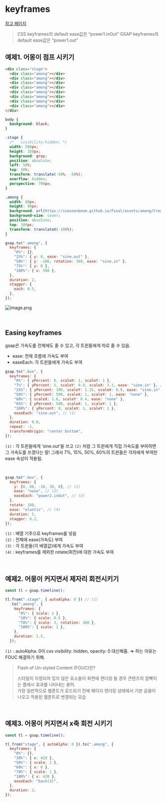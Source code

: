 # keyframes

[참고 페이지](https://gsap.com/resources/keyframes)

> CSS keyframes의 default ease값은 “power1.inOut”
> GSAP keyframes의 default ease값은 “power1.out”

## 예제1. 어몽이 점프 시키기

```html
<div class="stage">
  <div class="among"></div>
  <div class="among"></div>
  <div class="among"></div>
  <div class="among"></div>
  <div class="among"></div>
  <div class="among"></div>
  <div class="among"></div>
  <div class="among"></div>
</div>
```

```css
body {
  background: black;
}

.stage {
  /*   visibility:hidden; */
  width: 500px;
  height: 350px;
  background: gray;
  position: absolute;
  left: 50%;
  top: 50%;
  transform: translate(-50%, -50%);
  overflow: hidden;
  perspective: 700px;
}

.among {
  width: 80px;
  height: 90px;
  background: url(https://simseonbeom.github.io/Final/assets/among/Crew/Red.png);
  background-size: cover;
  position: absolute;
  top: 100px;
  transform: translateX(-100%);
}
```

```jsx
gsap.to(".among", {
  keyframes: {
    "0%": {},
    "25%": { y: 0, ease: "sine.out" },
    "50%": { y: -100, rotation: 360, ease: "sine.in" },
    "75%": { y: 0 },
    "100%": { x: 500 },
  },
  duration: 2,
  stagger: {
    each: 0.5,
  },
});
```

![image.png](keyframes%2013e8c534c7b080f78cd8fbb3859eb99a/image.png)

<br/>

## Easing keyframes

gsap은 가속도를 전체에도 줄 수 있고, 각 트윈들에게 따로 줄 수 있음.

- ease: 전체 흐름에 가속도 부여
- easeEach: 각 트윈들에게 가속도 부여

```jsx
gsap.to(".box", {
  keyframes: {
    "0%": { yPercent: 0, scaleX: 1, scaleY: 1 },
    "7%": { yPercent: 5, scaleY: 0.9, scaleX: 1.1, ease: "sine.in" }, // (2)
    "25%": { yPercent: 100, scaleY: 1.15, scaleX: 0.9, ease: "sine.in" },
    "50%": { yPercent: 500, scaleX: 1, scaleY: 1, ease: "none" },
    "60%": { scaleX: 1.6, scaleY: 0.4, ease: "none" },
    "65%": { yPercent: 500, scaleX: 1, scaleY: 1 },
    "100%": { yPercent: 0, scaleX: 1, scaleY: 1 },
    easeEach: "sine.out", // (1)
  },
  duration: 0.8,
  repeat: -1,
  transformOrigin: "center bottom",
});
```

`(1)` : 각 트윈들에게 ‘sine.out’을 쓰고 `(2)` 처럼 그 트윈에게 직접 가속도를 부여하면 그 가속도를 쓰겠다는 말! 그래서 7%, 15%, 50%, 60%의 트윈들은 각자에게 부여한 ease 속성이 적용됨.

<br/>

```jsx
gsap.to(".box", {
  keyframes: {
    y: [0, 80, -10, 30, 0], // (1)
    ease: "none", // (2)
    easeEach: "power2.inOut", // (3)
  },
  rotate: 180,
  ease: "elastic", // (4)
  duration: 5,
  stagger: 0.2,
});
```

`(1)` : 배열 기주으로 keyframes를 넣음  
`(2)` : 전체에 ease(가속도) 부여  
`(3)` : 각 트윈들(각 배열값)에게 가속도 부여  
`(4)` : keyframes를 제외한 rotate(회전)에 대한 가속도 부여

<br/>

## 예제2. 어몽이 커지면서 제자리 회전시키기

```jsx
const tl = gsap.timeline();

tl.from(".stage", { autoAlpha: 0 }) // (1)
  .to(".among", {
    keyframes: {
      "0%": { scale: 1 },
      "10%": { scale: 0.5 },
      "70%": { scale: 3, rotation: 360 },
      "100%": { scale: 1 },
    },
    duration: 1.5,
  });
```

`(1)` : autoAlpha: 0이 css visibility: hidden, opacity: 0 대신해줌. ⇒ 하는 이유는 FOUC 해결하기 위해.

> Flash of Un-styled Content (FOUC)란?
>
> 스타일이 지정되어 있지 않은 요소들이 화면에 랜더링 될 경우 콘텐츠의 깜빡이는 플래시 효과를 나타내는 용어.  
> 가장 일반적으로 웹폰트가 로드되기 전에 페이지 렌더링 상태에서 기본 글꼴이 나오고 적용된 웹폰트로 변경되는 모습

<br/>

## 예제3. 어몽이 커지면서 x축 회전 시키기

```jsx
const tl = gsap.timeline();

tl.from("stage", { autoAlpha: 0 }).to(".among", {
  keyframes: {
    "0%": {},
    "30%": { x: 420 },
    "50%": { scale: 2 },
    "60%": { x: 0 },
    "70%": { scale: 1 },
    "100%": { x: 420 },
    easeEach: "back(3)",
  },
  duration: 2,
});
```
